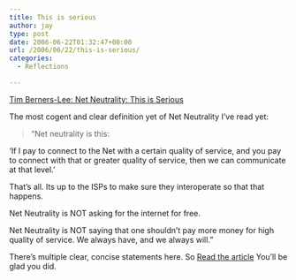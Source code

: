 ```yaml
---
title: This is serious
author: jay
type: post
date: 2006-06-22T01:32:47+00:00
url: /2006/06/22/this-is-serious/
categories:
  - Reflections

---
```

[Tim Berners-Lee: Net Neutrality: This is Serious][1]

The most cogent and clear definition yet of Net Neutrality I’ve read yet:

> “Net neutrality is this:

‘If I pay to connect to the Net with a certain quality of service, and you pay to connect with that or greater quality of service, then we can communicate at that level.’

That’s all. Its up to the ISPs to make sure they interoperate so that that happens.

Net Neutrality is NOT asking for the internet for free.

Net Neutrality is NOT saying that one shouldn’t pay more money for high quality of service. We always have, and we always will.”

There’s multiple clear, concise statements here. So [Read the article][1] You’ll be glad you did.

 [1]: http://dig.csail.mit.edu/breadcrumbs/node/144